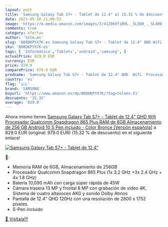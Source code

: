 ```yaml
---
layout: post
title: 'Samsung Galaxy Tab S7+ - Tablet de 12.4" al 15.32 % de descuento'
date: 2021-05-10 21:00:53
image: 'https://m.media-amazon.com/images/I/41Z0k9fiB9L._SL500_._SL400_.jpg'
comments: true
category: ofertas
author: 'tole.es'
slug: 'B08DKPYX7K-es Samsung Galaxy Tab S7+ - Tablet de 12.4" QHD Wifi...'
sku: 'B08DKPYX7K-es'
tags: [ 'Informática','Tablets','android','samsung', ]
actualPrice: 829.0 EUR
currency: EUR
price: 829.0
comparePrice: 979.0 EUR
prodname: 'Samsung Galaxy Tab S7+ - Tablet de 12.4" QHD  Wifi  Procesador Qualcomm Snapdragon 865 Plus  RAM de 6GB  Almacenamiento de 256 GB  Android 10  S Pen incluido  - Color Bronce [Versión española]'
country: 'es'
flag: '🇪🇸'
brand: 'SAMSUNG'
buyurl: 'https://www.amazon.es/dp/B08DKPYX7K/?tag=tolees-21'
descuento: '15.32'
average: '829.0'
---
```


Ahora mismo tienes [Samsung Galaxy Tab S7+ - Tablet de 12.4" QHD  Wifi  Procesador Qualcomm Snapdragon 865 Plus  RAM de 6GB  Almacenamiento de 256 GB  Android 10  S Pen incluido  - Color Bronce [Versión española]](https://www.amazon.es/dp/B08DKPYX7K/?tag=tolees-21) a 829.0 EUR (original: 979.0 EUR) (15.32 %  de descuento) en el siguiente enlace!

[![Samsung Galaxy Tab S7+ - Tablet de 12.4"](https://m.media-amazon.com/images/I/41Z0k9fiB9L._SL500_._SL400_.jpg)](https://www.amazon.es/dp/B08DKPYX7K/?tag=tolees-21)

🔎:

- Memoria RAM de 6GB, Almacenamiento de 256GB
- Procesador Qualcomm Snapdragon 865 Plus (1x 3.2 GHz +3x 2.4 GHz + 4x 1.8 GHz)
- Batería 10,090 mAh con carga súper rápida de 45W
- Cámara trasera 13 MP y frontal 8 MP con grabación de video 4K, Sistema de cuatro altavoces AKG y sonido Dolby Atmos
- Pantalla de 12.4" QHD 120Hz con una resolución de 2800 x 1752 píxeles.
- S-Pen incluido

[🛒 Visítala!!!](https://www.amazon.es/dp/B08DKPYX7K/?tag=tolees-21)
